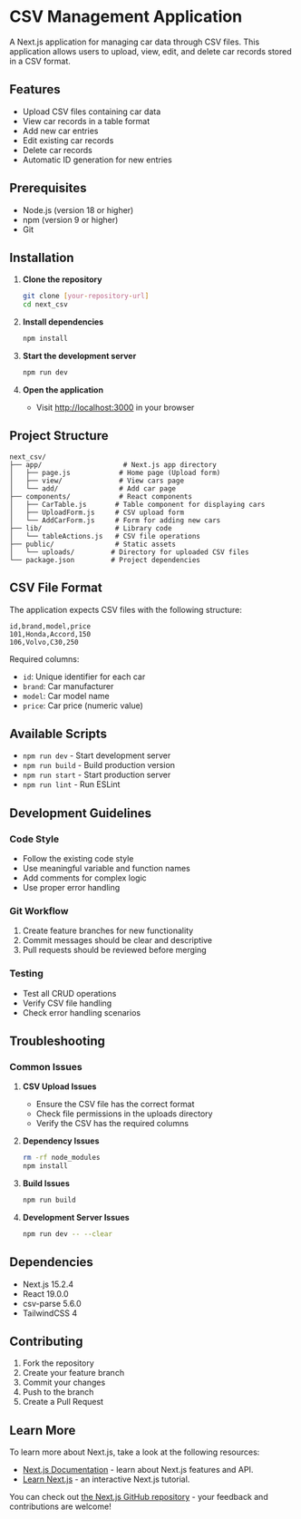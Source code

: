# CSV Management Application

A Next.js application for managing car data through CSV files. This application allows users to upload, view, edit, and delete car records stored in a CSV format.

## Features

- Upload CSV files containing car data
- View car records in a table format
- Add new car entries
- Edit existing car records
- Delete car records
- Automatic ID generation for new entries

## Prerequisites

- Node.js (version 18 or higher)
- npm (version 9 or higher)
- Git

## Installation

1. **Clone the repository**
   ```bash
   git clone [your-repository-url]
   cd next_csv
   ```

2. **Install dependencies**
   ```bash
   npm install
   ```

3. **Start the development server**
   ```bash
   npm run dev
   ```

4. **Open the application**
   - Visit [http://localhost:3000](http://localhost:3000) in your browser

## Project Structure

```
next_csv/
├── app/                    # Next.js app directory
│   ├── page.js            # Home page (Upload form)
│   ├── view/              # View cars page
│   └── add/               # Add car page
├── components/            # React components
│   ├── CarTable.js       # Table component for displaying cars
│   ├── UploadForm.js     # CSV upload form
│   └── AddCarForm.js     # Form for adding new cars
├── lib/                  # Library code
│   └── tableActions.js   # CSV file operations
├── public/               # Static assets
│   └── uploads/         # Directory for uploaded CSV files
└── package.json         # Project dependencies
```

## CSV File Format

The application expects CSV files with the following structure:
```csv
id,brand,model,price
101,Honda,Accord,150
106,Volvo,C30,250
```

Required columns:
- `id`: Unique identifier for each car
- `brand`: Car manufacturer
- `model`: Car model name
- `price`: Car price (numeric value)

## Available Scripts

- `npm run dev` - Start development server
- `npm run build` - Build production version
- `npm run start` - Start production server
- `npm run lint` - Run ESLint

## Development Guidelines

### Code Style
- Follow the existing code style
- Use meaningful variable and function names
- Add comments for complex logic
- Use proper error handling

### Git Workflow
1. Create feature branches for new functionality
2. Commit messages should be clear and descriptive
3. Pull requests should be reviewed before merging

### Testing
- Test all CRUD operations
- Verify CSV file handling
- Check error handling scenarios

## Troubleshooting

### Common Issues

1. **CSV Upload Issues**
   - Ensure the CSV file has the correct format
   - Check file permissions in the uploads directory
   - Verify the CSV has the required columns

2. **Dependency Issues**
   ```bash
   rm -rf node_modules
   npm install
   ```

3. **Build Issues**
   ```bash
   npm run build
   ```

4. **Development Server Issues**
   ```bash
   npm run dev -- --clear
   ```

## Dependencies

- Next.js 15.2.4
- React 19.0.0
- csv-parse 5.6.0
- TailwindCSS 4

## Contributing

1. Fork the repository
2. Create your feature branch
3. Commit your changes
4. Push to the branch
5. Create a Pull Request

## Learn More

To learn more about Next.js, take a look at the following resources:

- [Next.js Documentation](https://nextjs.org/docs) - learn about Next.js features and API.
- [Learn Next.js](https://nextjs.org/learn) - an interactive Next.js tutorial.

You can check out [the Next.js GitHub repository](https://github.com/vercel/next.js) - your feedback and contributions are welcome!
